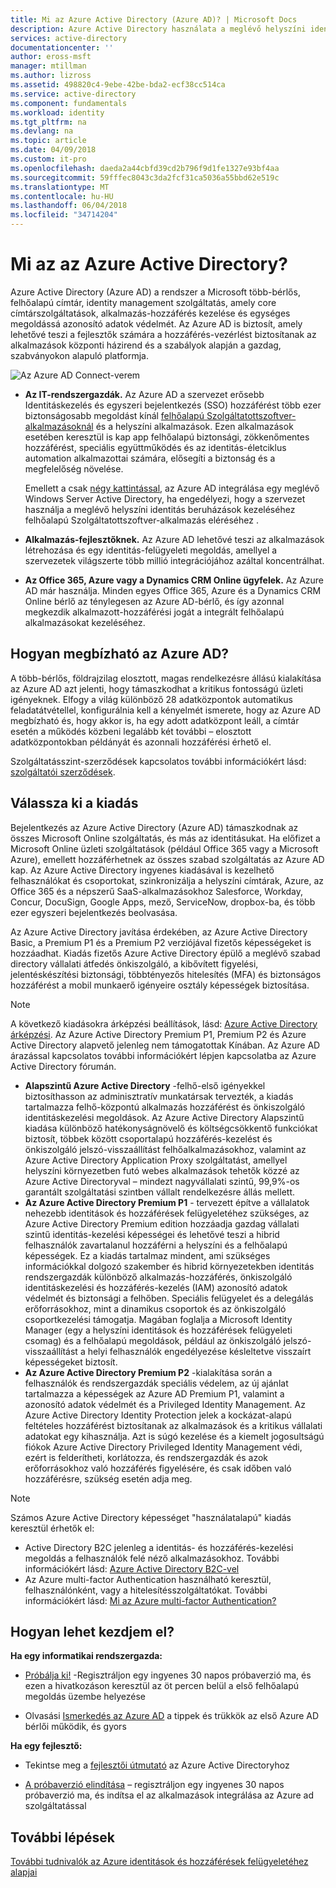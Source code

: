 ```yaml
---
title: Mi az Azure Active Directory (Azure AD)? | Microsoft Docs
description: Azure Active Directory használata a meglévő helyszíni identitások kiterjeszti a felhőbe, vagy az Azure AD integrált alkalmazások fejlesztéséhez.
services: active-directory
documentationcenter: ''
author: eross-msft
manager: mtillman
ms.author: lizross
ms.assetid: 498820c4-9ebe-42be-bda2-ecf38cc514ca
ms.service: active-directory
ms.component: fundamentals
ms.workload: identity
ms.tgt_pltfrm: na
ms.devlang: na
ms.topic: article
ms.date: 04/09/2018
ms.custom: it-pro
ms.openlocfilehash: daeda2a44cbfd39cd2b796f9d1fe1327e93bf4aa
ms.sourcegitcommit: 59fffec8043c3da2fcf31ca5036a55bbd62e519c
ms.translationtype: MT
ms.contentlocale: hu-HU
ms.lasthandoff: 06/04/2018
ms.locfileid: "34714204"
---
```

# <a name="what-is-azure-active-directory"></a>Mi az az Azure Active Directory?
Azure Active Directory (Azure AD) a rendszer a Microsoft több-bérlős, felhőalapú címtár, identity management szolgáltatás, amely core címtárszolgáltatások, alkalmazás-hozzáférés kezelése és egységes megoldássá azonosító adatok védelmét. Az Azure AD is biztosít, amely lehetővé teszi a fejlesztők számára a hozzáférés-vezérlést biztosítanak az alkalmazások központi házirend és a szabályok alapján a gazdag, szabványokon alapuló platformja.

![Az Azure AD Connect-verem](./media/active-directory-whatis/Azure_Active_Directory.png)

- **Az IT-rendszergazdák.** Az Azure AD a szervezet erősebb Identitáskezelés és egyszeri bejelentkezés (SSO) hozzáférést több ezer biztonságosabb megoldást kínál [felhőalapú Szolgáltatottszoftver-alkalmazásoknál](active-directory-saas-tutorial-list.md) és a helyszíni alkalmazások. Ezen alkalmazások esetében keresztül is kap app felhőalapú biztonsági, zökkenőmentes hozzáférést, speciális együttműködés és az identitás-életciklus automation alkalmazottai számára, elősegíti a biztonság és a megfelelőség növelése.

    Emellett a csak [négy kattintással](./connect/active-directory-aadconnect-get-started-express.md), az Azure AD integrálása egy meglévő Windows Server Active Directory, ha engedélyezi, hogy a szervezet használja a meglévő helyszíni identitás beruházások kezeléséhez felhőalapú Szolgáltatottszoftver-alkalmazás eléréséhez .

- **Alkalmazás-fejlesztőknek.** Az Azure AD lehetővé teszi az alkalmazások létrehozása és egy identitás-felügyeleti megoldás, amellyel a szervezetek világszerte több millió integrációjához azáltal koncentrálhat.

- **Az Office 365, Azure vagy a Dynamics CRM Online ügyfelek.** Az Azure AD már használja. Minden egyes Office 365, Azure és a Dynamics CRM Online bérlő az ténylegesen az Azure AD-bérlő, és így azonnal megkezdik alkalmazott-hozzáférési jogát a integrált felhőalapú alkalmazásokat kezeléséhez.

## <a name="how-reliable-is-azure-ad"></a>Hogyan megbízható az Azure AD?
A több-bérlős, földrajzilag elosztott, magas rendelkezésre állású kialakítása az Azure AD azt jelenti, hogy támaszkodhat a kritikus fontosságú üzleti igényeknek. Elfogy a világ különböző 28 adatközpontok automatikus feladatátvétellel, konfigurálnia kell a kényelmét ismerete, hogy az Azure AD megbízható és, hogy akkor is, ha egy adott adatközpont leáll, a címtár esetén a működés közbeni legalább két további – elosztott adatközpontokban példányát és azonnali hozzáférési érhető el.

Szolgáltatásszint-szerződések kapcsolatos további információkért lásd: [szolgáltatói szerződések](https://azure.microsoft.com/support/legal/sla/).

## <a name="choose-an-edition"></a>Válassza ki a kiadás
Bejelentkezés az Azure Active Directory (Azure AD) támaszkodnak az összes Microsoft Online szolgáltatás, és más az identitásukat. Ha előfizet a Microsoft Online üzleti szolgáltatások (például Office 365 vagy a Microsoft Azure), emellett hozzáférhetnek az összes szabad szolgáltatás az Azure AD kap. Az Azure Active Directory ingyenes kiadásával is kezelhető felhasználókat és csoportokat, szinkronizálja a helyszíni címtárak, Azure, az Office 365 és a népszerű SaaS-alkalmazásokhoz Salesforce, Workday, Concur, DocuSign, Google Apps, mező, ServiceNow, dropbox-ba, és több ezer egyszeri bejelentkezés beolvasása. 

Az Azure Active Directory javítása érdekében, az Azure Active Directory Basic, a Premium P1 és a Premium P2 verziójával fizetős képességeket is hozzáadhat. Kiadás fizetős Azure Active Directory épülő a meglévő szabad directory vállalati átfedés önkiszolgáló, a kibővített figyelési, jelentéskészítési biztonsági, többtényezős hitelesítés (MFA) és biztonságos hozzáférést a mobil munkaerő igényeire osztály képességek biztosítása.

> [!NOTE]
> A következő kiadásokra árképzési beállítások, lásd: [Azure Active Directory árképzési](https://azure.microsoft.com/pricing/details/active-directory/). Az Azure Active Directory Premium P1, Premium P2 és Azure Active Directory alapvető jelenleg nem támogatottak Kínában. Az Azure AD árazással kapcsolatos további információkért lépjen kapcsolatba az Azure Active Directory fórumán.
>

* **Alapszintű Azure Active Directory** -felhő-első igényekkel biztosíthasson az adminisztratív munkatársak tervezték, a kiadás tartalmazza felhő-központú alkalmazás hozzáférést és önkiszolgáló identitáskezelési megoldások. Az Azure Active Directory Alapszintű kiadása különböző hatékonyságnövelő és költségcsökkentő funkciókat biztosít, többek között csoportalapú hozzáférés-kezelést és önkiszolgáló jelszó-visszaállítást felhőalkalmazásokhoz, valamint az Azure Active Directory Application Proxy szolgáltatást, amellyel helyszíni környezetben futó webes alkalmazások tehetők közzé az Azure Active Directoryval – mindezt nagyvállalati szintű, 99,9%-os garantált szolgáltatási szintben vállalt rendelkezésre állás mellett.
* **Az Azure Active Directory Premium P1** - tervezett építve a vállalatok nehezebb identitások és hozzáférések felügyeletéhez szükséges, az Azure Active Directory Premium edition hozzáadja gazdag vállalati szintű identitás-kezelési képességei és lehetővé teszi a hibrid felhasználók zavartalanul hozzáférni a helyszíni és a felhőalapú képességek. Ez a kiadás tartalmaz mindent, ami szükséges információkkal dolgozó szakember és hibrid környezetekben identitás rendszergazdák különböző alkalmazás-hozzáférés, önkiszolgáló identitáskezelési és hozzáférés-kezelés (IAM) azonosító adatok védelmét és biztonsági a felhőben. Speciális felügyelet és a delegálás erőforrásokhoz, mint a dinamikus csoportok és az önkiszolgáló csoportkezelési támogatja. Magában foglalja a Microsoft Identity Manager (egy a helyszíni identitások és hozzáférések felügyeleti csomag) és a felhőalapú megoldások, például az önkiszolgáló jelszó-visszaállítást a helyi felhasználók engedélyezése késleltetve visszaírt képességeket biztosít.
* **Az Azure Active Directory Premium P2** -kialakítása során a felhasználók és rendszergazdák speciális védelem, az új ajánlat tartalmazza a képességek az Azure AD Premium P1, valamint a azonosító adatok védelmét és a Privileged Identity Management. Az Azure Active Directory Identity Protection jelek a kockázat-alapú feltételes hozzáférést biztosítanak az alkalmazások és a kritikus vállalati adatokat egy kihasználja. Azt is súgó kezelése és a kiemelt jogosultságú fiókok Azure Active Directory Privileged Identity Management védi, ezért is felderítheti, korlátozza, és rendszergazdák és azok erőforrásokhoz való hozzáférés figyelésére, és csak időben való hozzáférésre, szükség esetén adja meg.  

> [!NOTE]
> Számos Azure Active Directory képességet "használatalapú" kiadás keresztül érhetők el:
>
> * Active Directory B2C jelenleg a identitás- és hozzáférés-kezelési megoldás a felhasználók felé néző alkalmazásokhoz. További információkért lásd: [Azure Active Directory B2C-vel](https://azure.microsoft.com/documentation/services/active-directory-b2c/)
> * Az Azure multi-factor Authentication használható keresztül, felhasználónként, vagy a hitelesítésszolgáltatókat. További információkért lásd: [Mi az Azure multi-factor Authentication?](authentication/multi-factor-authentication.md)
>

## <a name="how-can-i-get-started"></a>Hogyan lehet kezdjem el?

**Ha egy informatikai rendszergazda:**

* [Próbálja ki!](https://azure.microsoft.com/trial/get-started-active-directory/) -Regisztráljon egy ingyenes 30 napos próbaverzió ma, és ezen a hivatkozáson keresztül az öt percen belül a első felhőalapú megoldás üzembe helyezése

* Olvasási [Ismerkedés az Azure AD](https://docs.microsoft.com/azure/active-directory/active-directory-get-started-premium) a tippek és trükkök az első Azure AD bérlői működik, és gyors

**Ha egy fejlesztő:**
 
* Tekintse meg a [fejlesztői útmutató](active-directory-developers-guide.md) az Azure Active Directoryhoz

* [A próbaverzió elindítása](https://azure.microsoft.com/trial/get-started-active-directory/) – regisztráljon egy ingyenes 30 napos próbaverzió ma, és indítsa el az alkalmazások integrálása az Azure ad szolgáltatással

## <a name="next-steps"></a>További lépések
[További tudnivalók az Azure identitások és hozzáférések felügyeletéhez alapjai](https://docs.microsoft.com/azure/active-directory/identity-fundamentals)

